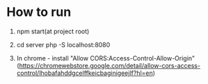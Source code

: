 # How to run
1. npm start(at project root)
2. cd server
   php -S localhost:8080

3. In chrome - install "Allow CORS:Access-Control-Allow-Origin"
   (https://chromewebstore.google.com/detail/allow-cors-access-control/lhobafahddgcelffkeicbaginigeejlf?hl=en)
